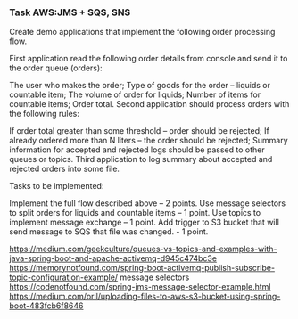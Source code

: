 ### Task AWS:JMS + SQS, SNS

Create demo applications that implement the following order processing flow.

First application read the following order details from console and send it to the order queue (orders):

The user who makes the order;
Type of goods for the order – liquids or countable item;
The volume of order for liquids;
Number of items for countable items;
Order total.
Second application should process orders with the following rules:

If order total greater than some threshold – order should be rejected;
If already ordered more than N liters – the order should be rejected;
Summary information for accepted and rejected logs should be passed to other queues or topics.
Third application to log summary about accepted and rejected orders into some file.

Tasks to be implemented:

Implement the full flow described above – 2 points.
Use message selectors to split orders for liquids and countable items – 1 point.
Use topics to implement message exchange – 1 point.
Add trigger to S3 bucket that will send message to SQS that file was changed. - 1 point.

https://medium.com/geekculture/queues-vs-topics-and-examples-with-java-spring-boot-and-apache-activemq-d945c474bc3e
https://memorynotfound.com/spring-boot-activemq-publish-subscribe-topic-configuration-example/
message selectors
https://codenotfound.com/spring-jms-message-selector-example.html
https://medium.com/oril/uploading-files-to-aws-s3-bucket-using-spring-boot-483fcb6f8646
